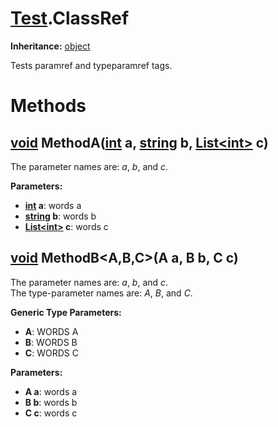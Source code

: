 # [Test](TableOfContents.Test.md).ClassRef

**Inheritance:** [object](https://docs.microsoft.com/en-us/dotnet/api/system.object)  

Tests paramref and typeparamref tags.  

# Methods

## [void](https://docs.microsoft.com/en-us/dotnet/api/system.void) MethodA([int](https://docs.microsoft.com/en-us/dotnet/api/system.int32) a, [string](https://docs.microsoft.com/en-us/dotnet/api/system.string) b, [List&lt;int&gt;](https://docs.microsoft.com/en-us/dotnet/api/system.collections.generic.list-1) c)

The parameter names are: _a_, _b_, and _c_.  

**Parameters:**  
* **[int](https://docs.microsoft.com/en-us/dotnet/api/system.int32) a**: words a  
* **[string](https://docs.microsoft.com/en-us/dotnet/api/system.string) b**: words b  
* **[List&lt;int&gt;](https://docs.microsoft.com/en-us/dotnet/api/system.collections.generic.list-1) c**: words c  

## [void](https://docs.microsoft.com/en-us/dotnet/api/system.void) MethodB<A,B,C>(A a, B b, C c)

The parameter names are: _a_, _b_, and _c_.  
The type-parameter names are: _A_, _B_, and _C_.  

**Generic Type Parameters:**  

* **A**: WORDS A  
* **B**: WORDS B  
* **C**: WORDS C  

**Parameters:**  
* **A a**: words a  
* **B b**: words b  
* **C c**: words c  

